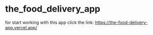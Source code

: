 # the_food_delivery_app
for start working with this app click the link: https://the-food-delivery-app.vercel.app/
